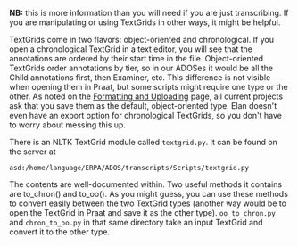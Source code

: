 **NB:**  this is more information than you will need if you are just transcribing. If you are manipulating or using TextGrids in other ways, it might be helpful.

TextGrids come in two flavors:  object-oriented and chronological. If you open a chronological TextGrid in a text editor, you will see that the annotations are ordered by their start time in the file. Object-oriented TextGrids order annotations by tier, so in our ADOSes it would be all the Child annotations first, then Examiner, etc. This difference is not visible when opening them in Praat, but some scripts might require one type or the other. As noted on the [Formatting and Uploading](transcription/formatting-uploading) page, all current projects ask that you save them as the default, object-oriented type. Elan doesn't even have an export option for chronological TextGrids, so you don't have to worry about messing this up.

There is an NLTK TextGrid module called `textgrid.py`. It can be found on the server at

```
asd:/home/language/ERPA/ADOS/transcripts/Scripts/textgrid.py
```

The contents are well-documented within. Two useful methods it contains are to_chron() and to_oo(). As you might guess, you can use these methods to convert easily between the two TextGrid types (another way would be to open the TextGrid in Praat and save it as the other type). `oo_to_chron.py` and `chron_to_oo.py` in that same directory take an input TextGrid and convert it to the other type.